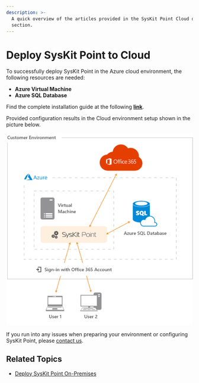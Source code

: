 ```yaml
---
description: >-
  A quick overview of the articles provided in the SysKit Point Cloud deployment
  section.
---
```


# Deploy SysKit Point to Cloud

To successfully deploy SysKit Point in the Azure cloud environment, the following resources are needed:

* **Azure Virtual Machine**
* **Azure SQL Database**

Find the complete installation guide at the following [**link**](overview.md).

Provided configuration results in the Cloud environment setup shown in the picture below.

![SysKit Point - Cloud Setup](../../.gitbook/assets/deploy-to-azure_architecture-diagram.png)

If you run into any issues when preparing your environment or configuring SysKit Point, please [contact us](https://www.syskit.com/contact-us/).

## Related Topics

* [Deploy SysKit Point On-Premises](../deploy-on-premises/)

